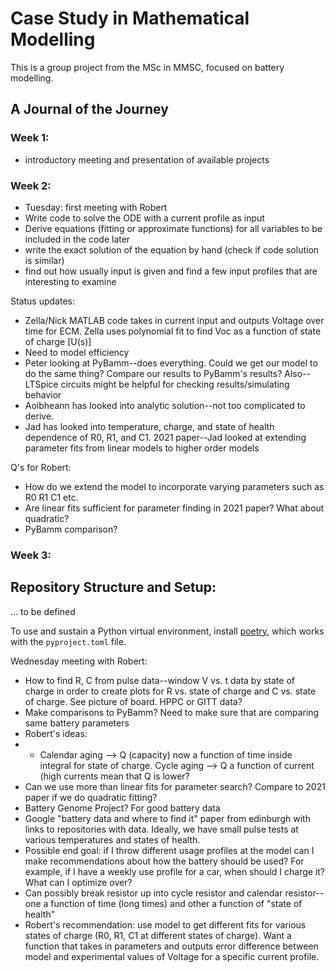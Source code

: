 # Case Study in Mathematical Modelling

This is a group project from the MSc in MMSC, focused on battery modelling.

## A Journal of the Journey

### Week 1:

- introductory meeting and presentation of available projects

### Week 2:

- Tuesday: first meeting with Robert
- Write code to solve the ODE with a current profile as input
- Derive equations (fitting or approximate functions) for all variables to be included in the code later
- write the exact solution of the equation by hand (check if code solution is similar)
- find out how usually input is given and find a few input profiles that are interesting to examine

Status updates: 
- Zella/Nick MATLAB code takes in current input and outputs Voltage over time for ECM. Zella uses polynomial fit to find Voc as a function of state of charge [U(s)]
- Need to model efficiency
- Peter looking at PyBamm--does everything. Could we get our model to do the same thing? Compare our results to PyBamm's results? Also--LTSpice circuits might be helpful for checking results/simulating behavior
- Aoibheann has looked into analytic solution--not too complicated to derive. 
- Jad has looked into temperature, charge, and state of health dependence of R0, R1, and C1. 2021 paper--Jad looked at extending parameter fits from linear models to higher order models

Q's for Robert:
- How do we extend the model to incorporate varying parameters such as R0 R1 C1 etc.
- Are linear fits sufficient for parameter finding in 2021 paper? What about quadratic? 
- PyBamm comparison? 


### Week 3:

## Repository Structure and Setup:

... to be defined

To use and sustain a Python virtual environment, install [poetry](https://python-poetry.org/), which works with the `pyproject.toml` file.

Wednesday meeting with Robert: 
- How to find R, C from pulse data--window V vs. t data by state of charge in order to create plots for R vs. state of charge and C vs. state of charge. See picture of board. HPPC or GITT data? 
- Make comparisons to PyBamm? Need to make sure that are comparing same battery parameters
- Robert's ideas: 
- - Calendar aging --> Q (capacity) now a function of time inside integral for state of charge. Cycle aging --> Q a function of current (high currents mean that Q is lower? 
- Can we use more than linear fits for parameter search? Compare to 2021 paper if we do quadratic fitting? 
- Battery Genome Project? For good battery data 
- Google "battery data and where to find it" paper from edinburgh with links to repositories with data. Ideally, we have small pulse tests at various temperatures and states of health. 
- Possible end goal: if I throw different usage profiles at the model can I make recommendations about how the battery should be used? For example, if I have a weekly use profile for a car, when should I charge it? What can I optimize over? 
- Can possibly break resistor up into cycle resistor and calendar resistor--one a function of time (long times) and other a function of "state of health"
- Robert's recommendation: use model to get different fits for various states of charge (R0, R1, C1 at different states of charge). Want a function that takes in parameters and outputs error difference between model and experimental values of Voltage for a specific current profile. 
